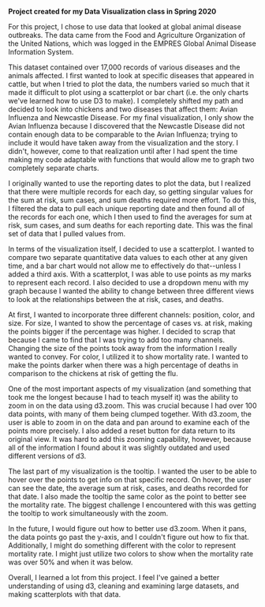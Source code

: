**Project created for my Data Visualization class in Spring 2020**

For this project, I chose to use data that looked at global animal disease outbreaks. The data came from the Food and Agriculture Organization of the United Nations, which was logged in the EMPRES Global Animal Disease Information System.

This dataset contained over 17,000 records of various diseases and the animals affected. I first wanted to look at specific diseases that appeared in cattle, but when I tried to plot the data, the numbers varied so much that it made it difficult to plot using a scatterplot or bar chart (i.e. the only charts we've learned how to use D3 to make). I completely shifted my path and decided to look into chickens and two diseases that affect them: Avian Influenza and Newcastle Disease. For my final visualization, I only show the Avian Influenza because I discovered that the Newcastle Disease did not contain enough data to be comparable to the Avian Influenza; trying to include it would have taken away from the visualization and the story. I didn't, however, come to that realization until after I had spent the time making my code adaptable with functions that would allow me to graph two completely separate charts.

I originally wanted to use the reporting dates to plot the data, but I realized that there were multiple records for each day, so getting singular values for the sum at risk, sum cases, and sum deaths required more effort. To do this, I filtered the data to pull each unique reporting date and then found all of the records for each one, which I then used to find the averages for sum at risk, sum cases, and sum deaths for each reporting date. This was the final set of data that I pulled values from.

In terms of the visualization itself, I decided to use a scatterplot. I wanted to compare two separate quantitative data values to each other at any given time, and a bar chart would not allow me to effectively do that--unless I added a third axis. With a scatterplot, I was able to use points as my marks to represent each record. I also decided to use a dropdown menu with my graph because I wanted the ability to change between three different views to look at the relationships between the at risk, cases, and deaths.

At first, I wanted to incorporate three different channels: position, color, and size. For size, I wanted to show the percentage of cases vs. at risk, making the points bigger if the percentage was higher. I decided to scrap that because I came to find that I was trying to add too many channels. Changing the size of the points took away from the information I really wanted to convey. For color, I utilized it to show mortality rate. I wanted to make the points darker when there was a high percentage of deaths in comparison to the chickens at risk of getting the flu.

One of the most important aspects of my visualization (and something that took me the longest because I had to teach myself it) was the ability to zoom in on the data using d3.zoom. This was crucial because I had over 100 data points, with many of them being clumped together. With d3.zoom, the user is able to zoom in on the data and pan around to examine each of the points more precisely. I also added a reset button for data return to its original view. It was hard to add this zooming capability, however, because all of the information I found about it was slightly outdated and used different versions of d3.

The last part of my visualization is the tooltip. I wanted the user to be able to hover over the points to get info on that specific record. On hover, the user can see the date, the average sum at risk, cases, and deaths recorded for that date. I also made the tooltip the same color as the point to better see the mortality rate. The biggest challenge I encountered with this was getting the tooltip to work simultaneously with the zoom.

In the future, I would figure out how to better use d3.zoom. When it pans, the data points go past the y-axis, and I couldn't figure out how to fix that. Additionally, I might do something different with the color to represent mortality rate. I might just utilize two colors to show when the mortality rate was over 50% and when it was below.

Overall, I learned a lot from this project. I feel I've gained a better understanding of using d3, cleaning and examining large datasets, and making scatterplots with that data. 
